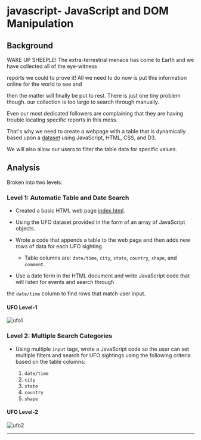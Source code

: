 # javascript- JavaScript and DOM Manipulation

## Background

WAKE UP SHEEPLE! The extra-terrestrial menace has come to Earth and we have collected all of the eye-witness 

reports we could to prove it! All we need to do now is put this information online for the world to see and 

then the matter will finally be put to rest. There is just one tiny problem though. our collection is too large to search through manually. 

Even our most dedicated followers are complaining that they are having trouble locating specific reports in this mess.

That's why we need to create a webpage with a table that is dynamically based upon a [dataset](UFO-level-1/static/js/data.js) using JavaScript, HTML, CSS, and D3.

We will also allow our users to filter the table data for specific values.

## Analysis

Broken into two levels:

### Level 1: Automatic Table and Date Search

* Created a basic HTML web page [index.html](UFO-level-1/index.html).

* Using the UFO dataset provided in the form of an array of JavaScript objects. 

* Wrote a code that appends a table to the web page and then adds new rows of data for each UFO sighting.

  * Table columns are: `date/time`, `city`, `state`, `country`, `shape`, and `comment`.

* Use a date form in the HTML document and write JavaScript code that will listen for events and search through 

the `date/time` column to find rows that match user input.

#### <a id="ufo1"></a>UFO Level-1		
![ufo1](UFO-levle-1/static/images/ufo1.png)

### Level 2: Multiple Search Categories

* Using multiple `input` tags, wrote a JavaScript code so the user can set multiple filters and search for UFO 
sightings using the following criteria based on the table columns:

  1. `date/time`
  2. `city`
  3. `state`
  4. `country`
  5. `shape`
#### <a id="ufo2"></a>UFO Level-2		
![ufo2](UFO-levle-1/static/images/ufo2.png)

- - -




